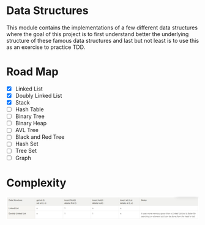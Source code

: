 # Data Structures
This module contains the implementations of a few different data structures where the goal of this project is to first understand better the underlying structure of these famous data structures and last but not least is to use this as an exercise to practice TDD.

# Road Map
- [x] Linked List 
- [x] Doubly Linked List
- [x] Stack
- [ ] Hash Table
- [ ] Binary Tree
- [ ] Binary Heap
- [ ] AVL Tree
- [ ] Black and Red Tree
- [ ] Hash Set
- [ ] Tree Set
- [ ] Graph

# Complexity
![img.png](img.png)